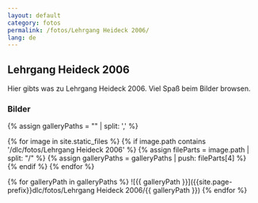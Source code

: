```yaml
---
layout: default
category: fotos
permalink: /fotos/Lehrgang Heideck 2006/
lang: de
---
```


## Lehrgang Heideck 2006

Hier gibts was zu Lehrgang Heideck 2006. Viel Spaß beim Bilder browsen.

### Bilder
{% assign galleryPaths = "" | split: ',' %}

{% for image in site.static_files %}
{% if image.path contains '/dlc/fotos/Lehrgang Heideck 2006' %}
        {% assign fileParts = image.path | split: "/" %}
        {% assign galleryPaths = galleryPaths | push: fileParts[4] %}
{% endif %}
{% endfor %}

{% for galleryPath in galleryPaths %}
![{{ galleryPath }}]({{site.page-prefix}}dlc/fotos/Lehrgang Heideck 2006/{{ galleryPath }})
{% endfor %}
